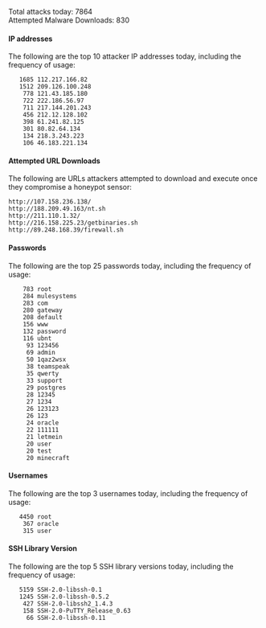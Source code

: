 Total attacks today: 7864  
Attempted Malware Downloads: 830 

#### IP addresses
The following are the top 10 attacker IP addresses today, including the frequency of usage:
```
   1685 112.217.166.82
   1512 209.126.100.248
    778 121.43.185.180
    722 222.186.56.97
    711 217.144.201.243
    456 212.12.128.102
    398 61.241.82.125
    301 80.82.64.134
    134 218.3.243.223
    106 46.183.221.134
```

#### Attempted URL Downloads
The following are URLs attackers attempted to download and execute once they compromise a honeypot sensor:
```
http://107.158.236.138/
http://188.209.49.163/nt.sh
http://211.110.1.32/
http://216.158.225.23/getbinaries.sh
http://89.248.168.39/firewall.sh
```

#### Passwords
The following are the top 25 passwords today, including the frequency of usage:
```
    783 root
    284 mulesystems
    283 com
    280 gateway
    208 default
    156 www
    132 password
    116 ubnt
     93 123456
     69 admin
     50 1qaz2wsx
     38 teamspeak
     35 qwerty
     33 support
     29 postgres
     28 12345
     27 1234
     26 123123
     26 123
     24 oracle
     22 111111
     21 letmein
     20 user
     20 test
     20 minecraft
```

#### Usernames
The following are the top 3 usernames today, including the frequency of usage:
```
   4450 root
    367 oracle
    315 user
```

#### SSH Library Version
The following are the top 5 SSH library versions today, including the frequency of usage:
```
   5159 SSH-2.0-libssh-0.1
   1245 SSH-2.0-libssh-0.5.2
    427 SSH-2.0-libssh2_1.4.3
    158 SSH-2.0-PuTTY_Release_0.63
     66 SSH-2.0-libssh-0.11
```
